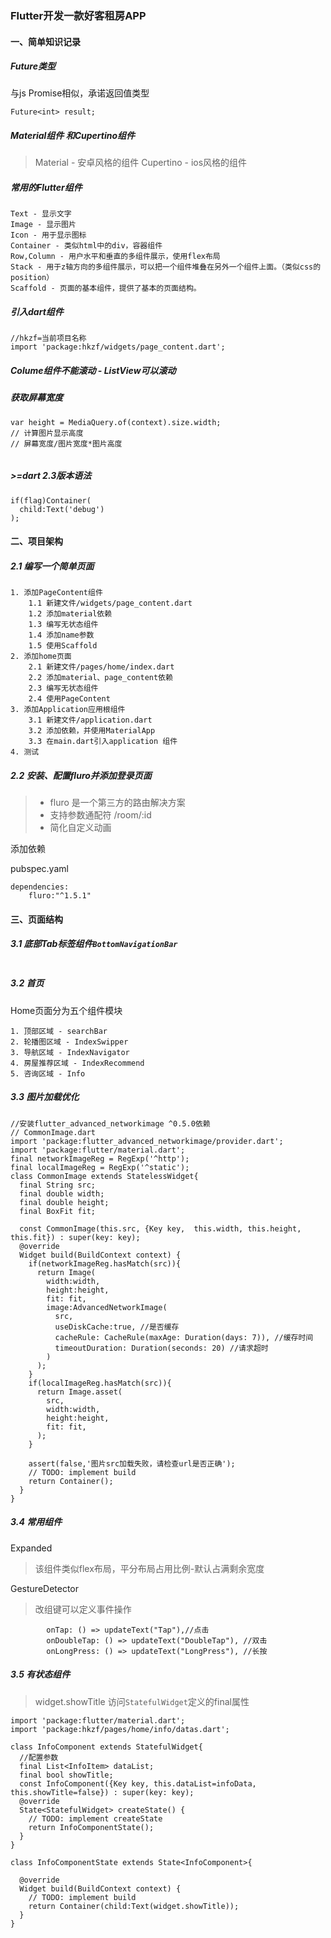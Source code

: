 ### Flutter开发一款好客租房APP

#### 一、简单知识记录

##### Future类型

与js Promise相似，承诺返回值类型
```
Future<int> result;
```

##### Material组件 和Cupertino组件

> Material - 安卓风格的组件      Cupertino - ios风格的组件

##### 常用的Flutter组件

```
Text - 显示文字
Image - 显示图片
Icon - 用于显示图标
Container - 类似html中的div，容器组件
Row,Column - 用户水平和垂直的多组件展示，使用flex布局
Stack - 用于z轴方向的多组件展示，可以把一个组件堆叠在另外一个组件上面。（类似css的position）
Scaffold - 页面的基本组件，提供了基本的页面结构。
```

##### 引入dart组件

```
//hkzf=当前项目名称
import 'package:hkzf/widgets/page_content.dart';
```

##### Colume组件不能滚动 - ListView可以滚动

##### 获取屏幕宽度
```
var height = MediaQuery.of(context).size.width;
// 计算图片显示高度
// 屏幕宽度/图片宽度*图片高度
 
```

##### >=dart 2.3版本语法
```
if(flag)Container(
  child:Text('debug')
);
```


#### 二、项目架构

##### 2.1 编写一个简单页面

```
1. 添加PageContent组件
	1.1 新建文件/widgets/page_content.dart
	1.2 添加material依赖
	1.3 编写无状态组件
	1.4 添加name参数
	1.5 使用Scaffold
2. 添加home页面
	2.1 新建文件/pages/home/index.dart
	2.2 添加material、page_content依赖
	2.3 编写无状态组件
	2.4 使用PageContent
3. 添加Application应用根组件
	3.1 新建文件/application.dart
	3.2 添加依赖，并使用MaterialApp
	3.3 在main.dart引入application 组件
4. 测试
```



##### 2.2 安装、配置fluro并添加登录页面

> * fluro 是一个第三方的路由解决方案
> * 支持参数通配符 /room/:id
> * 简化自定义动画

添加依赖

pubspec.yaml

```
dependencies:
	fluro:"^1.5.1"
```

#### 三、页面结构

##### 3.1 底部Tab标签组件`BottomNavigationBar`

```

```



##### 3.2 首页

Home页面分为五个组件模块

```
1. 顶部区域 - searchBar
2. 轮播图区域 - IndexSwipper
3. 导航区域 - IndexNavigator
4. 房屋推荐区域 - IndexRecommend
5. 咨询区域 - Info
```



##### 3.3 图片加载优化

```
//安装flutter_advanced_networkimage ^0.5.0依赖
// CommonImage.dart
import 'package:flutter_advanced_networkimage/provider.dart';
import 'package:flutter/material.dart';
final networkImageReg = RegExp('^http');
final localImageReg = RegExp('^static');
class CommonImage extends StatelessWidget{
  final String src;
  final double width;
  final double height;
  final BoxFit fit;

  const CommonImage(this.src, {Key key,  this.width, this.height, this.fit}) : super(key: key);
  @override
  Widget build(BuildContext context) {
    if(networkImageReg.hasMatch(src)){
      return Image(
        width:width,
        height:height,
        fit: fit,
        image:AdvancedNetworkImage(
          src,
          useDiskCache:true, //是否缓存
          cacheRule: CacheRule(maxAge: Duration(days: 7)), //缓存时间
          timeoutDuration: Duration(seconds: 20) //请求超时
        )
      );
    }
    if(localImageReg.hasMatch(src)){
      return Image.asset(
        src,
        width:width,
        height:height,
        fit: fit,
      );
    }

    assert(false,'图片src加载失败，请检查url是否正确');
    // TODO: implement build
    return Container();
  }
}
```

##### 3.4 常用组件

Expanded
> 该组件类似flex布局，平分布局占用比例-默认占满剩余宽度

GestureDetector
> 改组键可以定义事件操作
```
        onTap: () => updateText("Tap"),//点击
        onDoubleTap: () => updateText("DoubleTap"), //双击
        onLongPress: () => updateText("LongPress"), //长按
```


##### 3.5 有状态组件
> widget.showTitle 访问`StatefulWidget`定义的final属性
```
import 'package:flutter/material.dart';
import 'package:hkzf/pages/home/info/datas.dart';

class InfoComponent extends StatefulWidget{
  //配置参数
  final List<InfoItem> dataList;
  final bool showTitle;
  const InfoComponent({Key key, this.dataList=infoData, this.showTitle=false}) : super(key: key);
  @override
  State<StatefulWidget> createState() {
    // TODO: implement createState
    return InfoComponentState();
  }
}

class InfoComponentState extends State<InfoComponent>{

  @override
  Widget build(BuildContext context) {
    // TODO: implement build
    return Container(child:Text(widget.showTitle));
  }
}
```
